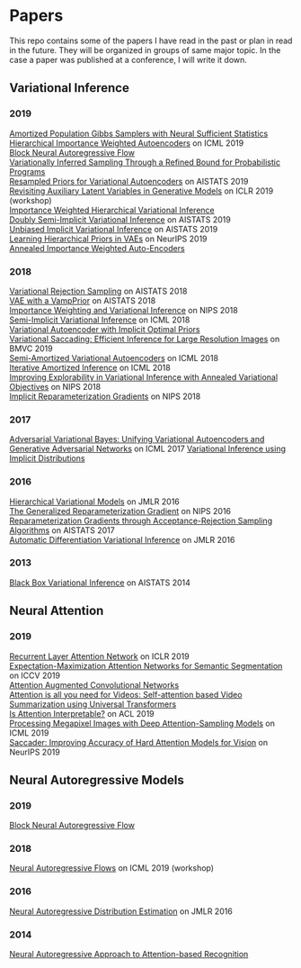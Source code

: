 # Papers
This repo contains some of the papers I have read in the past or plan in read in the future. They will be organized in groups of same major topic. In the case a paper was published at a conference, I will write it down. 


## Variational Inference
### 2019
[Amortized Population Gibbs Samplers with Neural Sufficient Statistics](https://arxiv.org/abs/1911.01382v1)  
[Hierarchical Importance Weighted Autoencoders](https://arxiv.org/abs/1905.04866v1) on ICML 2019   
[Block Neural Autoregressive Flow](https://arxiv.org/abs/1904.04676v1)  
[Variationally Inferred Sampling Through a Refined Bound for Probabilistic Programs](https://arxiv.org/abs/1908.09744v3)  
[Resampled Priors for Variational Autoencoders](https://arxiv.org/abs/1810.11428v2) on AISTATS 2019  
[Revisiting Auxiliary Latent Variables in Generative Models](https://openreview.net/forum?id=SyxPVLUYdE) on ICLR 2019 (workshop)  
[Importance Weighted Hierarchical Variational Inference](https://arxiv.org/abs/1905.03290v1)  
[Doubly Semi-Implicit Variational Inference](https://arxiv.org/abs/1810.02789v2) on AISTATS 2019  
[Unbiased Implicit Variational Inference](https://arxiv.org/abs/1808.02078v3) on AISTATS 2019  
[Learning Hierarchical Priors in VAEs](https://arxiv.org/abs/1905.04982v5) on NeurIPS 2019  
[Annealed Importance Weighted Auto-Encoders](https://arxiv.org/abs/1906.04904)

### 2018
[Variational Rejection Sampling](https://arxiv.org/abs/1804.01712v1) on AISTATS 2018  
[VAE with a VampPrior](https://arxiv.org/abs/1705.07120v5) on AISTATS 2018  
[Importance Weighting and Variational Inference](https://arxiv.org/abs/1808.09034) on NIPS 2018  
[Semi-Implicit Variational Inference](https://arxiv.org/abs/1805.11183v1) on ICML 2018  
[Variational Autoencoder with Implicit Optimal Priors](https://arxiv.org/abs/1809.05284v1)  
[Variational Saccading: Efficient Inference for Large Resolution Images](https://arxiv.org/abs/1812.03170) on BMVC 2019  
[Semi-Amortized Variational Autoencoders](https://arxiv.org/abs/1802.02550v7) on ICML 2018  
[Iterative Amortized Inference](https://arxiv.org/abs/1807.09356) on ICML 2018  
[Improving Explorability in Variational Inference with Annealed Variational Objectives](https://arxiv.org/abs/1809.01818) on NIPS 2018  
[Implicit Reparameterization Gradients](https://arxiv.org/abs/1805.08498) on NIPS 2018

### 2017
[Adversarial Variational Bayes: Unifying Variational Autoencoders and Generative Adversarial Networks](https://arxiv.org/abs/1701.04722) on ICML 2017
[Variational Inference using Implicit Distributions](https://arxiv.org/abs/1702.08235)  

### 2016
[Hierarchical Variational Models](https://arxiv.org/abs/1511.02386) on JMLR 2016  
[The Generalized Reparameterization Gradient](https://arxiv.org/abs/1610.02287) on NIPS 2016  
[Reparameterization Gradients through Acceptance-Rejection Sampling Algorithms](https://arxiv.org/abs/1610.05683) on AISTATS 2017  
[Automatic Differentiation Variational Inference](https://arxiv.org/abs/1603.00788) on JMLR 2016  

### 2013
[Black Box Variational Inference](https://arxiv.org/abs/1401.0118) on AISTATS 2014

## Neural Attention
### 2019
[Recurrent Layer Attention Network](https://openreview.net/forum?id=Bke5aJBKvH) on ICLR 2019  
[Expectation-Maximization Attention Networks for Semantic Segmentation](https://arxiv.org/abs/1907.13426v2) on ICCV 2019  
[Attention Augmented Convolutional Networks](https://arxiv.org/abs/1904.09925v4)  
[Attention is all you need for Videos: Self-attention based Video Summarization using Universal Transformers](https://arxiv.org/abs/1906.02792v1)  
[Is Attention Interpretable?](https://arxiv.org/abs/1906.03731v1) on ACL 2019  
[Processing Megapixel Images with Deep Attention-Sampling Models](https://arxiv.org/abs/1905.03711) on ICML 2019  
[Saccader: Improving Accuracy of Hard Attention Models for Vision](https://openreview.net/forum?id=SyxrNVSg8B) on NeurIPS 2019


## Neural Autoregressive Models
### 2019
[Block Neural Autoregressive Flow](https://arxiv.org/abs/1904.04676)

### 2018
[Neural Autoregressive Flows](https://arxiv.org/abs/1804.00779) on ICML 2019 (workshop)  

### 2016
[Neural Autoregressive Distribution Estimation](https://arxiv.org/abs/1605.02226) on JMLR 2016

### 2014
[ Neural Autoregressive Approach to Attention-based Recognition](https://www.cs.toronto.edu/~zemel/documents/preprint_ijcv_2014.pdf)
